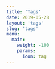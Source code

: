 ```yaml
---
title: 'Tags'
date: 2019-05-28
layout: 'tags'
slug: 'tags'
menu:
  main:
    weight: -100
    params:
      icon: tag
---
```

